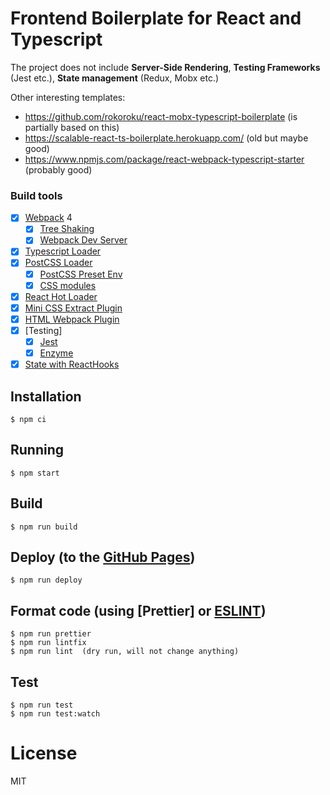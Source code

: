 # Frontend Boilerplate for React and Typescript

The project does not include **Server-Side Rendering**, **Testing Frameworks** (Jest etc.), **State management** (Redux, Mobx etc.)

Other interesting templates:

-   https://github.com/rokoroku/react-mobx-typescript-boilerplate (is partially based on this)
-   https://scalable-react-ts-boilerplate.herokuapp.com/ (old but maybe good)
-   https://www.npmjs.com/package/react-webpack-typescript-starter (probably good)

### Build tools

-   [x] [Webpack](https://webpack.github.io) 4
    -   [x] [Tree Shaking](https://medium.com/@Rich_Harris/tree-shaking-versus-dead-code-elimination-d3765df85c80)
    -   [x] [Webpack Dev Server](https://github.com/webpack/webpack-dev-server)
-   [x] [Typescript Loader](https://github.com/TypeStrong/ts-loader)
-   [x] [PostCSS Loader](https://github.com/postcss/postcss-loader)
    -   [x] [PostCSS Preset Env](https://preset-env.cssdb.org/)
    -   [x] [CSS modules](https://github.com/css-modules/css-modules)
-   [x] [React Hot Loader](https://github.com/gaearon/react-hot-loader)
-   [x] [Mini CSS Extract Plugin](https://github.com/webpack-contrib/mini-css-extract-plugin)
-   [x] [HTML Webpack Plugin](https://github.com/ampedandwired/html-webpack-plugin)
-   [x] [Testing]
    -   [x] [Jest](https://jestjs.io/)
    -   [x] [Enzyme](https://enzymejs.github.io/enzyme/)
-   [x] [State with ReactHooks](https://github.com/avkonst/hookstate#quick-start)

## Installation

```
$ npm ci
```

## Running

```
$ npm start
```

## Build

```
$ npm run build
```

## Deploy (to the [GitHub Pages](https://pages.github.com/))

```
$ npm run deploy
```

## Format code (using [Prettier] or [ESLINT](https://github.com/prettier/prettier))

```
$ npm run prettier
$ npm run lintfix
$ npm run lint  (dry run, will not change anything)
```

## Test

```
$ npm run test
$ npm run test:watch
```

# License

MIT

